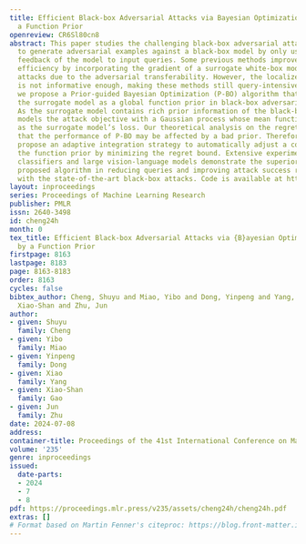 ```yaml
---
title: Efficient Black-box Adversarial Attacks via Bayesian Optimization Guided by
  a Function Prior
openreview: CR6Sl80cn8
abstract: This paper studies the challenging black-box adversarial attack that aims
  to generate adversarial examples against a black-box model by only using output
  feedback of the model to input queries. Some previous methods improve the query
  efficiency by incorporating the gradient of a surrogate white-box model into query-based
  attacks due to the adversarial transferability. However, the localized gradient
  is not informative enough, making these methods still query-intensive. In this paper,
  we propose a Prior-guided Bayesian Optimization (P-BO) algorithm that leverages
  the surrogate model as a global function prior in black-box adversarial attacks.
  As the surrogate model contains rich prior information of the black-box one, P-BO
  models the attack objective with a Gaussian process whose mean function is initialized
  as the surrogate model’s loss. Our theoretical analysis on the regret bound indicates
  that the performance of P-BO may be affected by a bad prior. Therefore, we further
  propose an adaptive integration strategy to automatically adjust a coefficient on
  the function prior by minimizing the regret bound. Extensive experiments on image
  classifiers and large vision-language models demonstrate the superiority of the
  proposed algorithm in reducing queries and improving attack success rates compared
  with the state-of-the-art black-box attacks. Code is available at https://github.com/yibo-miao/PBO-Attack.
layout: inproceedings
series: Proceedings of Machine Learning Research
publisher: PMLR
issn: 2640-3498
id: cheng24h
month: 0
tex_title: Efficient Black-box Adversarial Attacks via {B}ayesian Optimization Guided
  by a Function Prior
firstpage: 8163
lastpage: 8183
page: 8163-8183
order: 8163
cycles: false
bibtex_author: Cheng, Shuyu and Miao, Yibo and Dong, Yinpeng and Yang, Xiao and Gao,
  Xiao-Shan and Zhu, Jun
author:
- given: Shuyu
  family: Cheng
- given: Yibo
  family: Miao
- given: Yinpeng
  family: Dong
- given: Xiao
  family: Yang
- given: Xiao-Shan
  family: Gao
- given: Jun
  family: Zhu
date: 2024-07-08
address:
container-title: Proceedings of the 41st International Conference on Machine Learning
volume: '235'
genre: inproceedings
issued:
  date-parts:
  - 2024
  - 7
  - 8
pdf: https://proceedings.mlr.press/v235/assets/cheng24h/cheng24h.pdf
extras: []
# Format based on Martin Fenner's citeproc: https://blog.front-matter.io/posts/citeproc-yaml-for-bibliographies/
---
```

